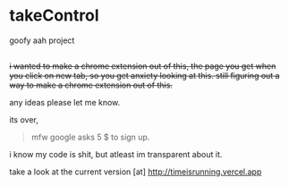 # takeControl
goofy aah project

##
~~i wanted to make a chrome extension out of this, the page you get when you click on new tab, so you get anxiety looking at this. still figuring out a way to make a chrome extension out of this.~~

any ideas please let me know.

its over, 
> mfw google asks 5 $ to sign up.

i know my code is shit, but atleast im transparent about it.

take a look at the current version [at] http://timeisrunning.vercel.app



